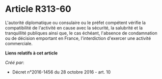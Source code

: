 # Article R313-60

L'autorité diplomatique ou consulaire ou le préfet compétent vérifie la compatibilité de l'activité en cause avec la
sécurité, la salubrité et la tranquillité publiques ainsi que, le cas échéant, l'absence de condamnation ou de décision
emportant en France, l'interdiction d'exercer une activité commerciale.

**Liens relatifs à cet article**

_Créé par_:

  - Décret n°2016-1456 du 28 octobre 2016 - art. 10

